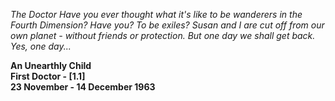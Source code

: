 _The Doctor_ _Have you ever thought what it's like to be wanderers in the Fourth Dimension? Have you? To be exiles? Susan and I are cut off from our own planet - without friends or protection. But one day we shall get back. Yes, one day..._

**An Unearthly Child  
First Doctor - [1.1]  
23 November - 14 December 1963**